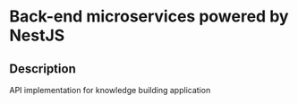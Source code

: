 # Back-end microservices powered by NestJS

## Description

API implementation for knowledge building application
